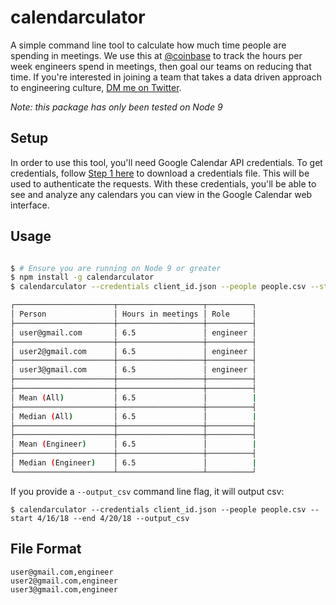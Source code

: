 # calendarculator

A simple command line tool to calculate how much time people are spending in meetings. We use this at [@coinbase](https://twitter.com/coinbase) to track the hours per week engineers spend in meetings, then goal our teams on reducing that time. If you're interested in joining a team that takes a data driven approach to engineering culture, [DM me on Twitter](https://twitter.com/jessepollak).

_Note: this package has only been tested on Node 9_

## Setup

In order to use this tool, you'll need Google Calendar API credentials. To get credentials, follow [Step 1 here](https://developers.google.com/calendar/quickstart/nodejs) to download a credentials file. This will be used to authenticate the requests. With these credentials, you'll be able to see and analyze any calendars you can view in the Google Calendar web interface.

## Usage

```bash

$ # Ensure you are running on Node 9 or greater
$ npm install -g calendarculator
$ calendarculator --credentials client_id.json --people people.csv --start 4/16/18 --end 4/20/18

┌──────────────────────┬───────────────────┬──────────┐
│ Person               │ Hours in meetings │ Role     │
├──────────────────────┼───────────────────┼──────────┤
│ user@gmail.com       │ 6.5               │ engineer │
├──────────────────────┼───────────────────┼──────────┤
│ user2@gmail.com      │ 6.5               │ engineer │
├──────────────────────┼───────────────────┼──────────┤
│ user3@gmail.com      │ 6.5               │ engineer │
├──────────────────────┼───────────────────┼──────────┤
├──────────────────────┼───────────────────┼──────────┤
│ Mean (All)           │ 6.5               │          |
├──────────────────────┼───────────────────┼──────────┤
│ Median (All)         │ 6.5               │          |
├──────────────────────┼───────────────────┼──────────┤
├──────────────────────┼───────────────────┼──────────┤
│ Mean (Engineer)      │ 6.5               │          |
├──────────────────────┼───────────────────┼──────────┤
│ Median (Engineer)    │ 6.5               │          |
└──────────────────────┴───────────────────┴──────────┘

```

If you provide a ``--output_csv`` command line flag, it will output csv:

```$ calendarculator --credentials client_id.json --people people.csv --start 4/16/18 --end 4/20/18 --output_csv```


## File Format

```csv
user@gmail.com,engineer
user2@gmail.com,engineer
user3@gmail.com,engineer
```
